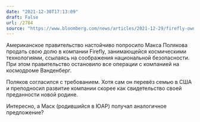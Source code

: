 ```yaml
---
date: "2021-12-30T17:13:09"
draft: False
url: /2784
source: "https://www.bloomberg.com/news/articles/2021-12-29/firefly-owner-max-polyakov-to-sell-stake-in-rocket-startup"
---
```


Американское правительство настойчиво попросило Макса Полякова продать свою долю в компании Firefly, занимающейся  космическими технологиями, ссылаясь на соображения национальной безопасности. При этом правительство остановило все операции с компанией на космодроме Ванденберг.

Поляков согласился с требованием. Хотя сам он перевёз семью в США и преподносил развитие компании скорее как свидетельство своей преданности новой родине.

Интересно, а Маск (родившийся в ЮАР) получал аналогичное предложение?
